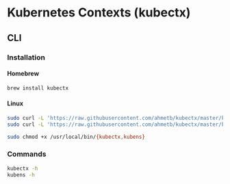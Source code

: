 # Kubernetes Contexts (kubectx)

## CLI

### Installation

#### Homebrew

```sh
brew install kubectx
```

#### Linux

```sh
sudo curl -L 'https://raw.githubusercontent.com/ahmetb/kubectx/master/kubectx' -o /usr/local/bin/kubectx
sudo curl -L 'https://raw.githubusercontent.com/ahmetb/kubectx/master/kubens' -o /usr/local/bin/kubens
```

```sh
sudo chmod +x /usr/local/bin/{kubectx,kubens}
```

### Commands

```sh
kubectx -h
kubens -h
```
